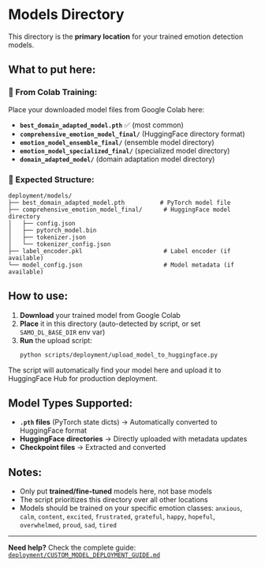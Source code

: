 # Models Directory

This directory is the **primary location** for your trained emotion detection models.

## What to put here:

### 🎯 From Colab Training:
Place your downloaded model files from Google Colab here:

- **`best_domain_adapted_model.pth`** ✅ (most common)
- **`comprehensive_emotion_model_final/`** (HuggingFace directory format)
- **`emotion_model_ensemble_final/`** (ensemble model directory)
- **`emotion_model_specialized_final/`** (specialized model directory)
- **`domain_adapted_model/`** (domain adaptation model directory)

### 📁 Expected Structure:
```
deployment/models/
├── best_domain_adapted_model.pth          # PyTorch model file
├── comprehensive_emotion_model_final/      # HuggingFace model directory
│   ├── config.json
│   ├── pytorch_model.bin
│   ├── tokenizer.json
│   └── tokenizer_config.json
├── label_encoder.pkl                       # Label encoder (if available)
└── model_config.json                       # Model metadata (if available)
```

## How to use:

1. **Download** your trained model from Google Colab
2. **Place** it in this directory (auto-detected by script, or set `SAMO_DL_BASE_DIR` env var)
3. **Run** the upload script:
   ```bash
   python scripts/deployment/upload_model_to_huggingface.py
   ```

The script will automatically find your model here and upload it to HuggingFace Hub for production deployment.

## Model Types Supported:

- **`.pth` files** (PyTorch state dicts) → Automatically converted to HuggingFace format
- **HuggingFace directories** → Directly uploaded with metadata updates
- **Checkpoint files** → Extracted and converted

## Notes:

- Only put **trained/fine-tuned** models here, not base models
- The script prioritizes this directory over all other locations
- Models should be trained on your specific emotion classes: `anxious`, `calm`, `content`, `excited`, `frustrated`, `grateful`, `happy`, `hopeful`, `overwhelmed`, `proud`, `sad`, `tired`

---

**Need help?** Check the complete guide: [`deployment/CUSTOM_MODEL_DEPLOYMENT_GUIDE.md`](../CUSTOM_MODEL_DEPLOYMENT_GUIDE.md)